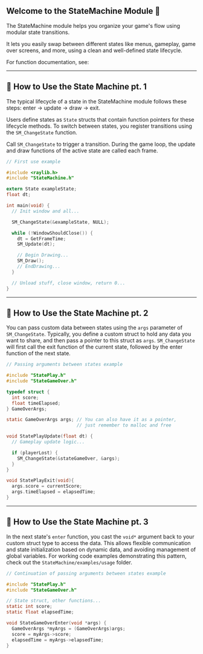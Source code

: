 ## Welcome to the StateMachine Module 🤖

The StateMachine module helps you organize your game's flow using modular state transitions.

It lets you easily swap between different states like menus, gameplay, game over screens, and more, using a clean and well-defined state lifecycle.

For function documentation, see:

---

## 🧩 How to Use the State Machine pt. 1

The typical lifecycle of a state in the StateMachine module follows these steps: enter → update → draw → exit.

Users define states as `State` structs that contain function pointers for these lifecycle methods. To switch between states, you register transitions using the `SM_ChangeState` function.

Call `SM_ChangeState` to trigger a transition. During the game loop, the update and draw functions of the active state are called each frame.

```C
// First use example

#include <raylib.h>
#include "StateMachine.h"

extern State exampleState;
float dt;

int main(void) {
  // Init window and all...

  SM_ChangeState(&exampleState, NULL);

  while (!WindowShouldClose()) {
    dt = GetFrameTime;
    SM_Update(dt);

    // Begin Drawing...
    SM_Draw();
    // EndDrawing...
  }

  // Unload stuff, close window, return 0...
}
```

---

## 🧩 How to Use the State Machine pt. 2

You can pass custom data between states using the `args` parameter of `SM_ChangeState`. Typically, you define a custom struct to hold any data you want to share, and then pass a pointer to this struct as `args`. `SM_ChangeState` will first call the exit function of the current state, followed by the enter function of the next state.

```C
// Passing arguments between states example

#include "StatePlay.h"
#include "StateGameOver.h"

typedef struct {
  int score;
  float timeElapsed;
} GameOverArgs;

static GameOverArgs args; // You can also have it as a pointer,
                          // just remember to malloc and free

void StatePlayUpdate(float dt) {
  // Gameplay update logic...

  if (playerLost) {
    SM_ChangeState(&stateGameOver, &args);
  }
}

void StatePlayExit(void){
  args.score = currentScore;
  args.timeElapsed = elapsedTime;
}
```

---

## 🧩 How to Use the State Machine pt. 3

In the next state's `enter` function, you cast the `void*` argument back to your custom struct type to access the data. This allows flexible communication and state initialization based on dynamic data, and avoiding management of global variables. For working code examples demonstrating this pattern, check out the `StateMachine/examples/usage` folder.

```C
// Continuation of passing arguments between states example

#include "StatePlay.h"
#include "StateGameOver.h"

// State struct, other functions...
static int score;
static float elapsedTime;

void StateGameOverEnter(void *args) {
  GameOverArgs *myArgs = (GameOverArgs)args;
  score = myArgs->score;
  elapsedTime = myArgs->elapsedTime;
}

```
